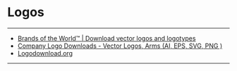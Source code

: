 # Logos
---
- [Brands of the World™ | Download vector logos and logotypes](https://www.brandsoftheworld.com/)
- [Company Logo Downloads - Vector Logos, Arms (AI, EPS, SVG, PNG )](http://www.logoeps.net/)
- [Logodownload.org](https://logodownload.org/)
---